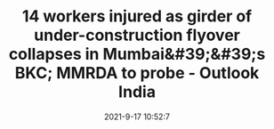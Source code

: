 ---
"title": "14 workers injured as girder of under-construction flyover collapses in Mumbai&amp;#39;&amp;#39;s BKC; MMRDA to probe - Outlook India"
"date": "2021-9-17 10:52:7"
"feed_name": "GOOGLENEWSCONSTRUCTION"
"feed_website": "https://news.google.com/search?q=construction%2Bincident&hl=en-US&gl=US&ceid=US:en"
"feed_rss": "https://news.google.com/rss/search?q=construction%2Bincident&hl=en-US&gl=US&ceid=US:en"
"link": "https://www.outlookindia.com/newsscroll/14-workers-injured-as-girder-of-underconstruction-flyover-collapses-in-mumbais-bkc-mmrda-to-probe/2161778"
"file": "_posts/2021-1-1-61d55ff13388c9f1854d953ee9078e66adf6c805.md"
"accident": "1"
"drilling": "0"
"dead": "0"
"injured": "14"
---